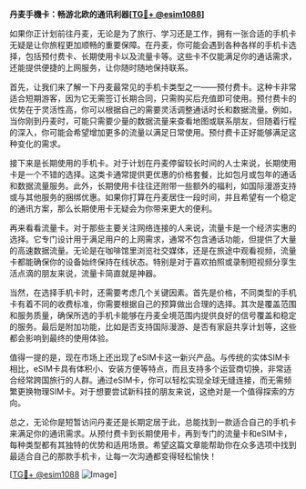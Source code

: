 **丹麦手機卡：畅游北欧的通讯利器[[TG💪+ @esim1088](https://t.me/s/esim1088)]**

如果你正计划前往丹麦，无论是为了旅行、学习还是工作，拥有一张合适的手机卡无疑是让你旅程更加顺畅的重要保障。在丹麦，你可能会遇到各种各样的手机卡选择，包括预付费卡、长期使用卡以及流量卡等。这些卡不仅能满足你的通话需求，还能提供便捷的上网服务，让你随时随地保持联系。

首先，让我们来了解一下丹麦最常见的手机卡类型之一——预付费卡。这种卡非常适合短期游客，因为它无需签订长期合同，只需购买后充值即可使用。预付费卡的优势在于灵活性高，你可以根据自己的需要灵活调整通话时长和数据流量。例如，当你刚到丹麦时，可能只需要少量的数据流量来查看地图或联系朋友，但随着行程的深入，你可能会希望增加更多的流量以满足日常使用。预付费卡正好能够满足这种变化的需求。

接下来是长期使用的手机卡。对于计划在丹麦停留较长时间的人士来说，长期使用卡是一个不错的选择。这类卡通常提供更优惠的价格套餐，比如包月或包年的通话和数据流量服务。此外，长期使用卡往往还附带一些额外的福利，如国际漫游支持或与其他服务的捆绑优惠。如果你打算在丹麦居住一段时间，并且希望有一个稳定的通讯方案，那么长期使用卡无疑会为你带来更大的便利。

再来看看流量卡。对于那些主要关注网络连接的人来说，流量卡是一个经济实惠的选择。它专门设计用于满足用户的上网需求，通常不包含通话功能，但提供了大量的高速数据流量。无论是在咖啡馆里浏览社交媒体，还是在旅途中观看视频，流量卡都能确保你的设备始终保持在线状态。特别是对于喜欢拍照或录制短视频分享生活点滴的朋友来说，流量卡简直就是神器。

当然，在选择手机卡时，还需要考虑几个关键因素。首先是价格，不同类型的手机卡有着不同的收费标准，你需要根据自己的预算做出合理的选择。其次是覆盖范围和服务质量，确保所选的手机卡能够在丹麦全境范围内提供良好的信号覆盖和稳定的服务。最后是附加功能，比如是否支持国际漫游、是否有家庭共享计划等，这些都会影响到最终的使用体验。

值得一提的是，现在市场上还出现了eSIM卡这一新兴产品。与传统的实体SIM卡相比，eSIM卡具有体积小、安装方便等特点，而且支持多个运营商切换，非常适合经常跨国旅行的人群。通过eSIM卡，你可以轻松实现全球无缝连接，而无需频繁更换物理SIM卡。对于想要尝试新科技的朋友来说，这绝对是一个值得探索的方向。

总之，无论你是短暂访问丹麦还是长期定居于此，总能找到一款适合自己的手机卡来满足你的通讯需求。从预付费卡到长期使用卡，再到专门的流量卡和eSIM卡，每种类型都有其独特的优势和适用场景。希望这篇文章能帮助你在众多选项中找到最适合自己的那款手机卡，让每一次沟通都变得轻松愉快！

[[TG💪+ @esim1088](https://t.me/s/esim1088) ![Image](https://i.postimg.cc/4NQfJmqS/Snipaste-2025-05-13-00-14-12.png)]